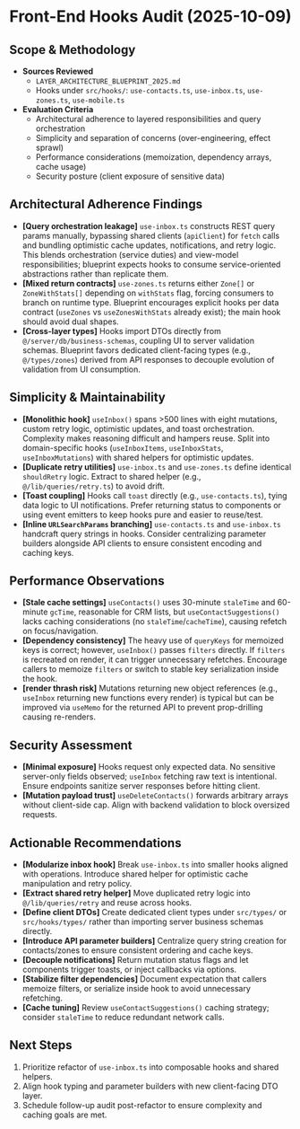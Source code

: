 # Front-End Hooks Audit (2025-10-09)

## Scope & Methodology

- **Sources Reviewed**
  - `LAYER_ARCHITECTURE_BLUEPRINT_2025.md`
  - Hooks under `src/hooks/`: `use-contacts.ts`, `use-inbox.ts`, `use-zones.ts`, `use-mobile.ts`
- **Evaluation Criteria**
  - Architectural adherence to layered responsibilities and query orchestration
  - Simplicity and separation of concerns (over-engineering, effect sprawl)
  - Performance considerations (memoization, dependency arrays, cache usage)
  - Security posture (client exposure of sensitive data)

## Architectural Adherence Findings

- **[Query orchestration leakage]** `use-inbox.ts` constructs REST query params manually, bypassing shared clients (`apiClient`) for `fetch` calls and bundling optimistic cache updates, notifications, and retry logic. This blends orchestration (service duties) and view-model responsibilities; blueprint expects hooks to consume service-oriented abstractions rather than replicate them.
- **[Mixed return contracts]** `use-zones.ts` returns either `Zone[]` or `ZoneWithStats[]` depending on `withStats` flag, forcing consumers to branch on runtime type. Blueprint encourages explicit hooks per data contract (`useZones` vs `useZonesWithStats` already exist); the main hook should avoid dual shapes.
- **[Cross-layer types]** Hooks import DTOs directly from `@/server/db/business-schemas`, coupling UI to server validation schemas. Blueprint favors dedicated client-facing types (e.g., `@/types/zones`) derived from API responses to decouple evolution of validation from UI consumption.

## Simplicity & Maintainability

- **[Monolithic hook]** `useInbox()` spans >500 lines with eight mutations, custom retry logic, optimistic updates, and toast orchestration. Complexity makes reasoning difficult and hampers reuse. Split into domain-specific hooks (`useInboxItems`, `useInboxStats`, `useInboxMutations`) with shared helpers for optimistic updates.
- **[Duplicate retry utilities]** `use-inbox.ts` and `use-zones.ts` define identical `shouldRetry` logic. Extract to shared helper (e.g., `@/lib/queries/retry.ts`) to avoid drift.
- **[Toast coupling]** Hooks call `toast` directly (e.g., `use-contacts.ts`), tying data logic to UI notifications. Prefer returning status to components or using event emitters to keep hooks pure and easier to reuse/test.
- **[Inline `URLSearchParams` branching]** `use-contacts.ts` and `use-inbox.ts` handcraft query strings in hooks. Consider centralizing parameter builders alongside API clients to ensure consistent encoding and caching keys.

## Performance Observations

- **[Stale cache settings]** `useContacts()` uses 30-minute `staleTime` and 60-minute `gcTime`, reasonable for CRM lists, but `useContactSuggestions()` lacks caching considerations (no `staleTime`/`cacheTime`), causing refetch on focus/navigation.
- **[Dependency consistency]** The heavy use of `queryKeys` for memoized keys is correct; however, `useInbox()` passes `filters` directly. If `filters` is recreated on render, it can trigger unnecessary refetches. Encourage callers to memoize `filters` or switch to stable key serialization inside the hook.
- **[render thrash risk]** Mutations returning new object references (e.g., `useInbox` returning new functions every render) is typical but can be improved via `useMemo` for the returned API to prevent prop-drilling causing re-renders.

## Security Assessment

- **[Minimal exposure]** Hooks request only expected data. No sensitive server-only fields observed; `useInbox` fetching raw text is intentional. Ensure endpoints sanitize server responses before hitting client.
- **[Mutation payload trust]** `useDeleteContacts()` forwards arbitrary arrays without client-side cap. Align with backend validation to block oversized requests.

## Actionable Recommendations

- **[Modularize inbox hook]** Break `use-inbox.ts` into smaller hooks aligned with operations. Introduce shared helper for optimistic cache manipulation and retry policy.
- **[Extract shared retry helper]** Move duplicated retry logic into `@/lib/queries/retry` and reuse across hooks.
- **[Define client DTOs]** Create dedicated client types under `src/types/` or `src/hooks/types/` rather than importing server business schemas directly.
- **[Introduce API parameter builders]** Centralize query string creation for contacts/zones to ensure consistent ordering and cache keys.
- **[Decouple notifications]** Return mutation status flags and let components trigger toasts, or inject callbacks via options.
- **[Stabilize filter dependencies]** Document expectation that callers memoize filters, or serialize inside hook to avoid unnecessary refetching.
- **[Cache tuning]** Review `useContactSuggestions()` caching strategy; consider `staleTime` to reduce redundant network calls.

## Next Steps

1. Prioritize refactor of `use-inbox.ts` into composable hooks and shared helpers.
2. Align hook typing and parameter builders with new client-facing DTO layer.
3. Schedule follow-up audit post-refactor to ensure complexity and caching goals are met.
